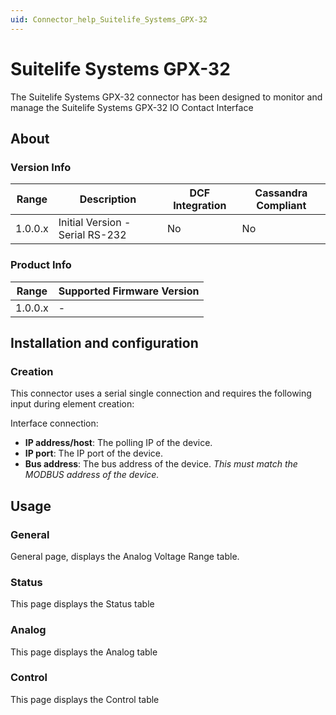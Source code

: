 ```yaml
---
uid: Connector_help_Suitelife_Systems_GPX-32
---
```


# Suitelife Systems GPX-32

The Suitelife Systems GPX-32 connector has been designed to monitor and manage the Suitelife Systems GPX-32 IO Contact Interface

## About


### Version Info

| **Range** | **Description**                 | **DCF Integration** | **Cassandra Compliant** |
|------------------|---------------------------------|---------------------|-------------------------|
| 1.0.0.x          | Initial Version - Serial RS-232 | No                  | No                      |

### Product Info

| Range | Supported Firmware Version |
|------------------|-----------------------------|
| 1.0.0.x          | -                           |

## Installation and configuration

### Creation

This connector uses a serial single connection and requires the following input during element creation:

 Interface connection:

  - **IP address/host**: The polling IP of the device.
  - **IP port**: The IP port of the device.
  - **Bus address**: The bus address of the device. *This must match the MODBUS address of the device.*

## Usage

### General

General page, displays the Analog Voltage Range table.

### Status

This page displays the Status table

### Analog

This page displays the Analog table

### Control
This page displays the Control table